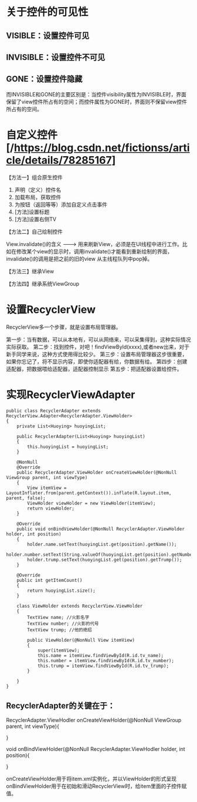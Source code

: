 关于控件的可见性
====================

VISIBLE：设置控件可见
-----------------

INVISIBLE：设置控件不可见
----------------

GONE：设置控件隐藏
------------------
而INVISIBLE和GONE的主要区别是：当控件visibility属性为INVISIBLE时，界面保留了view控件所占有的空间；而控件属性为GONE时，界面则不保留view控件所占有的空间。




自定义控件 [/https://blog.csdn.net/fictionss/article/details/78285167]
==============
【方法一】组合原生控件
1. 声明（定义）控件名
2. 加载布局，获取控件
3. 为按钮（返回等等）添加自定义点击事件
4. [方法]设置标题 
5. [方法]设置右侧TV

【方法二】自己绘制控件

View.invalidate()的含义 ---> 用来刷新View，必须是在UI线程中进行工作。比如在修改某个view的显示时，调用invalidate()才能看到重新绘制的界面，invalidate()的调用是把之前的旧的view 从主线程队列中pop掉。

【方法三】继承View

【方法四】继承系统ViewGroup


设置RecyclerView
=======================
RecyclerView多一个步骤，就是设置布局管理器。

第一步：当有数据，可以从本地有，可以从网络来，可以采集得到，这种实际情况实际获取。
第二步：找到控件，对吧！findViewById(xxxx),或者new出来，对于新手同学来说，这种方式使用得比较少。
第三步：设置布局管理器这步很重要，如果你忘记了，将不显示内容，即使你适配器有给，你数据有给。
第四步：创建适配器，把数据喂给适配器，适配器控制显示
第五步：把适配器设置给控件。

实现RecyclerViewAdapter
===================
```
public class RecyclerAdapter extends RecyclerView.Adapter<RecyclerAdapter.ViewHolder>
{
    private List<Huoying> huoyingList;
 
    public RecyclerAdapter(List<Huoying> huoyingList)
    {
        this.huoyingList = huoyingList;
    }
 
    @NonNull
    @Override
    public RecyclerAdapter.ViewHolder onCreateViewHolder(@NonNull ViewGroup parent, int viewType)
    {
        View itemView = LayoutInflater.from(parent.getContext()).inflate(R.layout.item, parent, false);
        ViewHolder viewHolder = new ViewHolder(itemView);
        return viewHolder;
    }
 
    @Override
    public void onBindViewHolder(@NonNull RecyclerAdapter.ViewHolder holder, int position)
    {
        holder.name.setText(huoyingList.get(position).getName());
        holder.number.setText(String.valueOf(huoyingList.get(position).getNumber()));
        holder.trump.setText(huoyingList.get(position).getTrump());
    }
 
    @Override
    public int getItemCount()
    {
        return huoyingList.size();
    }
 
    class ViewHolder extends RecyclerView.ViewHolder
    {
        TextView name; //火影名字
        TextView number; //火影的代号
        TextView trump; //他的绝招
 
        public ViewHolder(@NonNull View itemView)
        {
            super(itemView);
            this.name = itemView.findViewById(R.id.tv_name);
            this.number = itemView.findViewById(R.id.tv_number);
            this.trump = itemView.findViewById(R.id.tv_trump);
        }
 
    }
}
```
RecyclerAdapter的关键在于：
------------
RecyclerAdapter.ViewHodler onCreateViewHolder(@NonNull ViewGroup parent, int viewType){

}

void onBindViewHolder(@NonNull RecyclerAdapter.ViewHodler holder, int position){

}

onCreateViewHolder用于将item.xml实例化，并以ViewHolder的形式呈现
onBindViewHolder用于在初始和滑动RecyclerView时，给item里面的子控件赋值。









